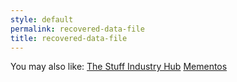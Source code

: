```yaml
---
style: default
permalink: recovered-data-file
title: recovered-data-file
---
```

You may also like:
[The Stuff Industry Hub](http://scp-wiki.net/the-stuff-industry-hub)
[Mementos](http://scp-wiki.net/mementos)